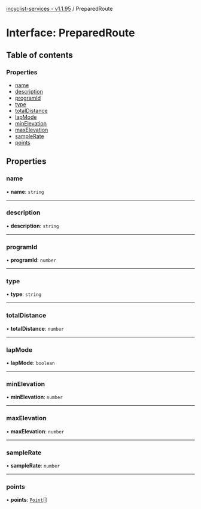 [incyclist-services - v1.1.95](../README.md) / PreparedRoute

# Interface: PreparedRoute

## Table of contents

### Properties

- [name](PreparedRoute.md#name)
- [description](PreparedRoute.md#description)
- [programId](PreparedRoute.md#programid)
- [type](PreparedRoute.md#type)
- [totalDistance](PreparedRoute.md#totaldistance)
- [lapMode](PreparedRoute.md#lapmode)
- [minElevation](PreparedRoute.md#minelevation)
- [maxElevation](PreparedRoute.md#maxelevation)
- [sampleRate](PreparedRoute.md#samplerate)
- [points](PreparedRoute.md#points)

## Properties

### name

• **name**: `string`

___

### description

• **description**: `string`

___

### programId

• **programId**: `number`

___

### type

• **type**: `string`

___

### totalDistance

• **totalDistance**: `number`

___

### lapMode

• **lapMode**: `boolean`

___

### minElevation

• **minElevation**: `number`

___

### maxElevation

• **maxElevation**: `number`

___

### sampleRate

• **sampleRate**: `number`

___

### points

• **points**: [`Point`](Point.md)[]

